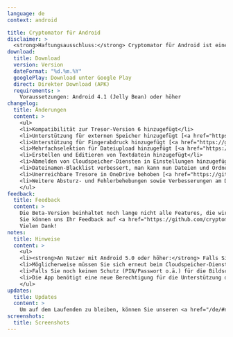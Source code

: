 ```yaml
---
language: de
context: android

title: Cryptomator für Android
disclaimer: >
  <strong>Haftungsausschluss:</strong> Cryptomator für Android ist eine Beta-Software. Durch das Herunterladen von Cryptomator, stimmen Sie zu, Cryptomator nur für Testzwecke mit wiederherstellbaren Daten zu verwenden. Die Entwickler von Cryptomator haften nicht für Verluste oder Schäden an Ihren Daten.
download:
  title: Download
  version: Version
  dateFormat: "%d.%m.%Y"
  googlePlay: Download unter Google Play
  direct: Direkter Download (APK)
  requirements: >
    Voraussetzungen: Android 4.1 (Jelly Bean) oder höher
changelog:
  title: Änderungen
  content: >
    <ul>
    <li>Kompatibilität zur Tresor-Version 6 hinzugefügt</li>
    <li>Unterstützung für externen Speicher hinzugefügt [<a href="https://github.com/cryptomator/cryptomator-android/issues/50" target="_blank">#50</a>]</li>
    <li>Unterstützung für Fingerabdruck hinzugefügt [<a href="https://github.com/cryptomator/cryptomator-android/issues/14" target="_blank">#14</a>]</li>
    <li>Mehrfachselektion für Dateiupload hinzugefügt [<a href="https://github.com/cryptomator/cryptomator-android/issues/30" target="_blank">#30</a>]</li>
    <li>Erstellen und Editieren von Textdatein hinzugefügt</li>
    <li>Abmelden von Cloudspeicher-Diensten in Einstellungen hinzugefügt</li>
    <li>Dateinamen-Blacklist verbessert, man kann nun Dateien und Ordner sehen, die mit einem Punkt "." beginnen [<a href="https://github.com/cryptomator/cryptomator-android/issues/60" target="_blank">#60</a>]</li>
    <li>Unerreichbare Tresore in OneDrive behoben [<a href="https://github.com/cryptomator/cryptomator-android/issues/55" target="_blank">#55</a>]</li>
    <li>Weitere Absturz- und Fehlerbehebungen sowie Verbesserungen am Design und Performance</li>
    </ul>
feedback:
  title: Feedback
  content: >
    Die Beta-Version beinhaltet noch lange nicht alle Features, die wir für die finale Version vorgesehen haben, und hat uns bekannte Bugs, aber wir sind trotzdem offen für Vorschläge und natürlich Fehlerberichte.<br/>
    Sie können uns Ihr Feedback auf <a href="https://github.com/cryptomator/cryptomator-android" target="_blank">GitHub</a> mitteilen. Bitte lesen Sie unsere <a href="https://github.com/cryptomator/cryptomator-android/blob/master/CONTRIBUTING.md" target="_blank">Contribution Guidelines</a> sorgfältig durch. :cat:<br/>
    Vielen Dank!
notes:
  title: Hinweise
  content: >
    <ul>
    <li><strong>An Nutzer mit Android 5.0 oder höher:</strong> Falls Sie Cryptomator von einer älteren Version aktualisieren und bereits einen Tresor aus dem lokalen Speicher hinzugefügt haben, müssen Sie möglicherweise den Tresor aus der Liste entfernen und neu hinzufügen.</li>
    <li>Möglicherweise müssen Sie sich erneut beim Cloudspeicher-Dienst anmelden.</li>
    <li>Falls Sie noch keinen Schutz (PIN/Passwort o.ä.) für die Bildschirmsperre eingerichtet haben, werden Sie in der App dazu aufgefordert.</li>
    <li>Die App benötigt eine neue Berechtigung für die Unterstützung des Fingerabdrucks.</li>
    </ul>
updates:
  title: Updates
  content: >
    Um auf dem Laufenden zu bleiben, können Sie unseren <a href="/de/#newsletter">Newsletter</a> abonnieren oder diese Seite gelegentlich besuchen.
screenshots:
  title: Screenshots
---
```

